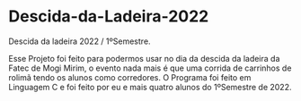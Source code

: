# Descida-da-Ladeira-2022
Descida da ladeira 2022 / 1ºSemestre.

Esse Projeto foi feito para podermos usar no dia da descida da ladeira da Fatec de Mogi Mirim, o evento nada mais é que uma corrida de carrinhos de rolimã tendo os alunos como corredores.
O Programa foi feito em Linguagem C e foi feito por eu e mais quatro alunos do 1ºSemestre de 2022.
